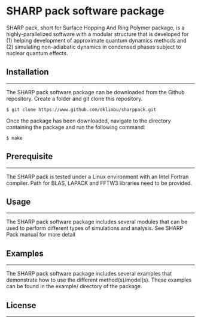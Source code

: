 # SHARP pack software package
SHARP pack, short for Surface Hopping And Ring Polymer package, is a highly-parallelized software with a modular structure that is developed for (1) helping development of approximate quantum dynamics methods and (2) simulating non-adiabatic dynamics in condensed phases subject to nuclear quantum effects.

## Installation
---
The SHARP pack software package can be downloaded from the Github repository. Create a folder and git clone this repository.
```
$ git clone https://www.github.com/dklimbu/sharppack.git
```

Once the package has been downloaded, navigate to the directory containing the package and run the following command:
```
$ make
```

## Prerequisite
---
The SHARP pack is tested under a Linux environment with an Intel Fortran compiler. Path for BLAS, LAPACK and FFTW3 libraries need to be provided.

## Usage
---
The SHARP pack software package includes several modules that can be used to perform different types of simulations and analysis. See SHARP Pack manual for more detail

## Examples
---
The SHARP pack software package includes several examples that demonstrate how to use the different method(s)/model(s). These examples can be found in the example/ directory of the package.

## License
---